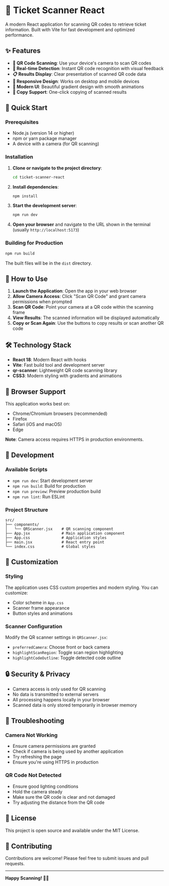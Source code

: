 # 🎫 Ticket Scanner React

A modern React application for scanning QR codes to retrieve ticket information. Built with Vite for fast development and optimized performance.

## ✨ Features

- **📱 QR Code Scanning**: Use your device's camera to scan QR codes
- **🎯 Real-time Detection**: Instant QR code recognition with visual feedback
- **📋 Results Display**: Clear presentation of scanned QR code data
- **📱 Responsive Design**: Works on desktop and mobile devices
- **🎨 Modern UI**: Beautiful gradient design with smooth animations
- **📄 Copy Support**: One-click copying of scanned results

## 🚀 Quick Start

### Prerequisites

- Node.js (version 14 or higher)
- npm or yarn package manager
- A device with a camera (for QR scanning)

### Installation

1. **Clone or navigate to the project directory**:
   ```bash
   cd ticket-scanner-react
   ```

2. **Install dependencies**:
   ```bash
   npm install
   ```

3. **Start the development server**:
   ```bash
   npm run dev
   ```

4. **Open your browser** and navigate to the URL shown in the terminal (usually `http://localhost:5173`)

### Building for Production

```bash
npm run build
```

The built files will be in the `dist` directory.

## 🎯 How to Use

1. **Launch the Application**: Open the app in your web browser
2. **Allow Camera Access**: Click "Scan QR Code" and grant camera permissions when prompted
3. **Scan QR Code**: Point your camera at a QR code within the scanning frame
4. **View Results**: The scanned information will be displayed automatically
5. **Copy or Scan Again**: Use the buttons to copy results or scan another QR code

## 🛠️ Technology Stack

- **React 18**: Modern React with hooks
- **Vite**: Fast build tool and development server
- **qr-scanner**: Lightweight QR code scanning library
- **CSS3**: Modern styling with gradients and animations

## 📱 Browser Support

This application works best on:
- Chrome/Chromium browsers (recommended)
- Firefox
- Safari (iOS and macOS)
- Edge

**Note**: Camera access requires HTTPS in production environments.

## 🔧 Development

### Available Scripts

- `npm run dev`: Start development server
- `npm run build`: Build for production
- `npm run preview`: Preview production build
- `npm run lint`: Run ESLint

### Project Structure

```
src/
├── components/
│   └── QRScanner.jsx    # QR scanning component
├── App.jsx              # Main application component
├── App.css              # Application styles
├── main.jsx             # React entry point
└── index.css            # Global styles
```

## 🎨 Customization

### Styling
The application uses CSS custom properties and modern styling. You can customize:
- Color scheme in `App.css`
- Scanner frame appearance
- Button styles and animations

### Scanner Configuration
Modify the QR scanner settings in `QRScanner.jsx`:
- `preferredCamera`: Choose front or back camera
- `highlightScanRegion`: Toggle scan region highlighting
- `highlightCodeOutline`: Toggle detected code outline

## 🔒 Security & Privacy

- Camera access is only used for QR scanning
- No data is transmitted to external servers
- All processing happens locally in your browser
- Scanned data is only stored temporarily in browser memory

## 🐛 Troubleshooting

### Camera Not Working
- Ensure camera permissions are granted
- Check if camera is being used by another application
- Try refreshing the page
- Ensure you're using HTTPS in production

### QR Code Not Detected
- Ensure good lighting conditions
- Hold the camera steady
- Make sure the QR code is clear and not damaged
- Try adjusting the distance from the QR code

## 📄 License

This project is open source and available under the MIT License.

## 🤝 Contributing

Contributions are welcome! Please feel free to submit issues and pull requests.

---

**Happy Scanning! 🎫📱**
